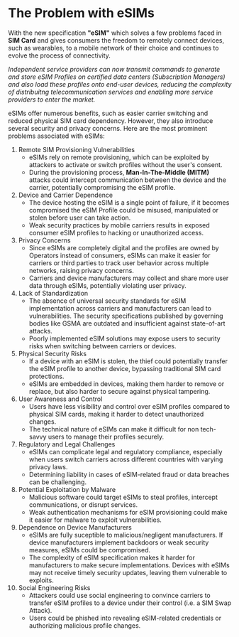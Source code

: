 # The Problem with eSIMs

With the new specification **"eSIM"** which solves a few problems faced in **SIM Card** and gives consumers the freedom to remotely connect devices, such as wearables, to a mobile network of their choice and continues to evolve the process of connectivity.

_Independent service providers can now transmit commands to generate and store eSIM Profiles on certified data centers (Subscription Managers) and also load these profiles onto end-user devices, reducing the complexity of distribuitng telecommunication services and enabling more service providers to enter the market._

eSIMs offer numerous benefits, such as easier carrier switching and reduced physical SIM card dependency. However, they also introduce several security and privacy concerns. Here are the most prominent problems associated with eSIMs:
1. Remote SIM Provisioning Vulnerabilities
    - eSIMs rely on remote provisioning, which can be exploited by attackers to activate or switch profiles without the user's consent.
    - During the provisioning process, **Man-In-The-Middle (MITM)** attacks could intercept communication between the device and the carrier, potentially compromising the eSIM profile.
2. Device and Carrier Dependence
    - The device hosting the eSIM is a single point of failure, if it becomes compromised the eSIM Profile could be misused, manipulated or stolen before user can take action.
    - Weak security practices by mobile carriers results in exposed consumer eSIM profiles to hacking or unauthorized access.
3. Privacy Concerns
    - Since eSIMs are completely digital and the profiles are owned by Operators instead of consumers, eSIMs can make it easier for carriers or third parties to track user behavior across multiple networks, raising privacy concerns.
    - Carriers and device manufacturers may collect and share more user data through eSIMs, potentially violating user privacy.
4. Lack of Standardization
    - The absence of universal security standards for eSIM implementation across carriers and manufacturers can lead to vulnerabilities. The security specifications published by governing bodies like GSMA are outdated and insufficient against state-of-art attacks.
    -  Poorly implemented eSIM solutions may expose users to security risks when switching between carriers or devices.
5. Physical Security Risks
    - If a device with an eSIM is stolen, the thief could potentially transfer the eSIM profile to another device, bypassing traditional SIM card protections.
    - eSIMs are embedded in devices, making them harder to remove or replace, but also harder to secure against physical tampering.
6. User Awareness and Control
    - Users have less visibility and control over eSIM profiles compared to physical SIM cards, making it harder to detect unauthorized changes.
    - The technical nature of eSIMs can make it difficult for non tech-savvy users to manage their profiles securely.
7. Regulatory and Legal Challenges
    - eSIMs can complicate legal and regulatory compliance, especially when users switch carriers across different countries with varying privacy laws.
    - Determining liability in cases of eSIM-related fraud or data breaches can be challenging.
8. Potential Exploitation by Malware
    - Malicious software could target eSIMs to steal profiles, intercept communications, or disrupt services. 
    - Weak authentication mechanisms for eSIM provisioning could make it easier for malware to exploit vulnerabilities.
9. Dependence on Device Manufacturers
    - eSIMs are fully suceptible to malicious/negligent manufacturers. If device manufacturers implement backdoors or weak security measures, eSIMs could be compromised.
    - The complexity of eSIM specification makes it harder for manufacturers to make secure implementations. Devices with eSIMs may not receive timely security updates, leaving them vulnerable to exploits.  
10. Social Engineering Risks
    - Attackers could use social engineering to convince carriers to transfer eSIM profiles to a device under their control (i.e. a SIM Swap Attack).
    - Users could be phished into revealing eSIM-related credentials or authorizing malicious profile changes.
